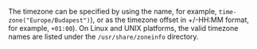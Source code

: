 ---
---
<!-- DISCLAIMER: This file is based on the syslog-ng Open Source Edition documentation https://github.com/balabit/syslog-ng-ose-guides/commit/2f4a52ee61d1ea9ad27cb4f3168b95408fddfdf2 and is used under the terms of The syslog-ng Open Source Edition Documentation License. The file has been modified by Axoflow. -->
The timezone can be specified by using the name, for example, `time-zone("Europe/Budapest")`), or as the timezone offset in +/-HH:MM format, for example, `+01:00`). On Linux and UNIX platforms, the valid timezone names are listed under the `/usr/share/zoneinfo` directory.
